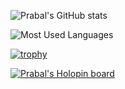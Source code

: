 
![Prabal's GitHub stats](https://github-readme-stats.vercel.app/api?username=alienx5499&show=reviews,discussions_started,discussions_answered,prs_merged,prs_merged_percentage_icons=true&theme=radical)

![Most Used Languages](https://github-readme-stats.vercel.app/api/top-langs/?username=alienx5499&layout=compact)

[![trophy](https://github-profile-trophy.vercel.app/?username=alienx5499&theme=onedark)](https://github.com/ryo-ma/github-profile-trophy)

[![Prabal's Holopin board](https://holopin.io/api/user/board?user=alienx5499)](https://www.holopin.io/@alienx5499#)
<!---
alienx5499/alienx5499 is a ✨ special ✨ repository because its `README.md` (this file) appears on your GitHub profile.
You can click the Preview link to take a look at your changes.
--->
